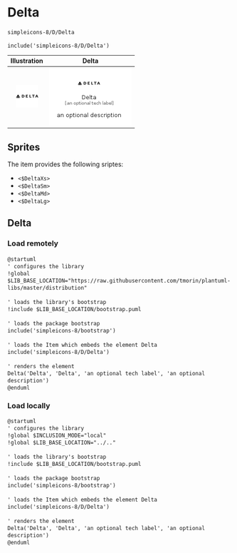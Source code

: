 # Delta


```text
simpleicons-8/D/Delta
```

```text
include('simpleicons-8/D/Delta')
```



| Illustration | Delta |
| :---: | :---: |
| ![illustration for Illustration](../../simpleicons-8/D/Delta.png) | ![illustration for Delta](../../simpleicons-8/D/Delta.Local.png) |



## Sprites
The item provides the following sriptes:

- `<$DeltaXs>`
- `<$DeltaSm>`
- `<$DeltaMd>`
- `<$DeltaLg>`





## Delta

### Load remotely
```plantuml
@startuml
' configures the library
!global $LIB_BASE_LOCATION="https://raw.githubusercontent.com/tmorin/plantuml-libs/master/distribution"

' loads the library's bootstrap
!include $LIB_BASE_LOCATION/bootstrap.puml

' loads the package bootstrap
include('simpleicons-8/bootstrap')

' loads the Item which embeds the element Delta
include('simpleicons-8/D/Delta')

' renders the element
Delta('Delta', 'Delta', 'an optional tech label', 'an optional description')
@enduml
```

### Load locally
```plantuml
@startuml
' configures the library
!global $INCLUSION_MODE="local"
!global $LIB_BASE_LOCATION="../.."

' loads the library's bootstrap
!include $LIB_BASE_LOCATION/bootstrap.puml

' loads the package bootstrap
include('simpleicons-8/bootstrap')

' loads the Item which embeds the element Delta
include('simpleicons-8/D/Delta')

' renders the element
Delta('Delta', 'Delta', 'an optional tech label', 'an optional description')
@enduml
```

